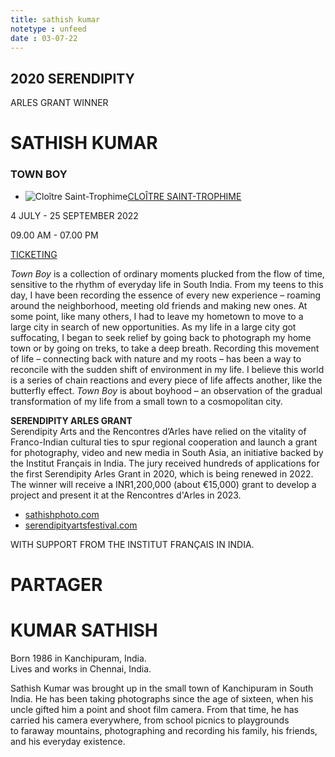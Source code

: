 ```yaml
---
title: sathish kumar
notetype : unfeed
date : 03-07-22
---
```


## 2020 SERENDIPITY  
ARLES GRANT WINNER

# SATHISH KUMAR

### TOWN BOY

-   ![Cloître Saint-Trophime](https://www.rencontres-arles.com/files/place_number_thumbnail_632.png)[CLOÎTRE SAINT-TROPHIME](https://www.rencontres-arles.com/en/expositions/map?p[]=13&)
    

4 JULY - 25 SEPTEMBER 2022

09.00 AM - 07.00 PM

[TICKETING](https://billetterie.rencontres-arles.com/prestation/Billetterie.html?process=7&switch=1&locale=fr)

_Town Boy_ is a collection of ordinary moments plucked from the flow of time, sensitive to the rhythm of everyday life in South India. From my teens to this day, I have been recording the essence of every new experience – roaming around the neighborhood, meeting old friends and making new ones. At some point, like many others, I had to leave my hometown to move to a large city in search of new opportunities. As my life in a large city got suffocating, I began to seek relief by going back to photograph my home town or by going on treks, to take a deep breath. Recording this movement of life – connecting back with nature and my roots – has been a way to reconcile with the sudden shift of environment in my life. I believe this world is a series of chain reactions and every piece of life affects another, like the butterfly effect. _Town Boy_ is about boyhood – an observation of the gradual transformation of my life from a small town to a cosmopolitan city.  
  
**SERENDIPITY ARLES GRANT**  
Serendipity Arts and the Rencontres d’Arles have relied on the vitality of Franco-Indian cultural ties to spur regional cooperation and launch a grant for photography, video and new media in South Asia, an initiative backed by the Institut Français in India. The jury received hundreds of applications for the first Serendipity Arles Grant in 2020, which is being renewed in 2022. The winner will receive a INR1,200,000 (about €15,000) grant to develop a project and present it at the Rencontres d'Arles in 2023.

-   [sathishphoto.com](https://www.rencontres-arles.com/en/expositions/view/1067/www.sathishphoto.com)
-   [serendipityartsfestival.com](https://www.serendipityartsfestival.com/)

WITH SUPPORT FROM THE INSTITUT FRANÇAIS IN INDIA.

# PARTAGER

# KUMAR SATHISH

Born 1986 in Kanchipuram, India.  
Lives and works in Chennai, India.

Sathish Kumar was brought up in the small town of Kanchipuram in South India. He has been taking photographs since the age of sixteen, when his uncle gifted him a point and shoot film camera. From that time, he has carried his camera everywhere, from school picnics to playgrounds to faraway mountains, photographing and recording his family, his friends, and his everyday existence.

